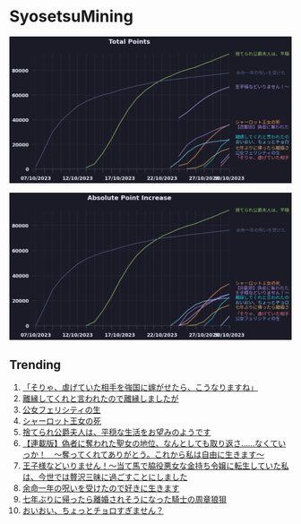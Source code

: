 # SyosetsuMining


![](https://raw.githubusercontent.com/exc4l/SyosetsuMining/main/plots/point_trend.png)

![](https://raw.githubusercontent.com/exc4l/SyosetsuMining/main/plots/point_increase.png)


## Trending

1. [「そりゃ、虐げていた相手を強国に嫁がせたら、こうなりますね」](https://ncode.syosetu.com/n0860im/)
2. [離縁してくれと言われたので離縁しましたが](https://ncode.syosetu.com/n8672il/)
3. [公女フェリシティの生](https://ncode.syosetu.com/n0812im/)
4. [シャーロット王女の死](https://ncode.syosetu.com/n6773ii/)
5. [捨てられ公爵夫人は、平穏な生活をお望みのようです](https://ncode.syosetu.com/n4395il/)
6. [【連載版】偽者に奪われた聖女の地位、なんとしても取り返さ……なくていっか！　～奪ってくれてありがとう。これから私は自由に生きます～](https://ncode.syosetu.com/n9071il/)
7. [王子様などいりません！～当て馬で脇役悪女な金持ち令嬢に転生していた私は、今世では贅沢三昧に過ごすことにしました](https://ncode.syosetu.com/n3034ie/)
8. [ 余命一年の呪いを受けたので好きに生きます](https://ncode.syosetu.com/n2839il/)
9. [七年ぶりに帰ったら離婚されそうになった騎士の周章狼狽](https://ncode.syosetu.com/n9496il/)
10. [おいおい、ちょっとチョロすぎません？](https://ncode.syosetu.com/n5516il/)
